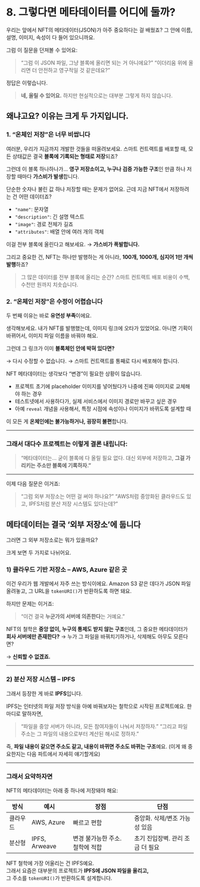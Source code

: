 # 8. 그렇다면 메타데이터를 어디에 둘까?

우리는 앞에서 NFT의 메타데이터(JSON)가 아주 중요하다는 걸 배웠죠?
그 안에 이름, 설명, 이미지, 속성이 다 들어 있으니까요.

그럼 이 질문을 던져볼 수 있어요:

> “그럼 이 JSON 파일, 그냥 블록에 올리면 되는 거 아니에요?”
> “이더리움 위에 올리면 더 안전하고 영구적일 것 같은데요?”

정답은 이렇습니다.

> **네, 올릴 수 있어요.**
> 하지만 현실적으로는 대부분 그렇게 하지 않습니다.

## 왜냐고요? 이유는 크게 두 가지입니다.

### 1. “온체인 저장”은 너무 비쌉니다

여러분, 우리가 지금까지 개발한 것들을 떠올려보세요.
스마트 컨트랙트를 배포할 때,
모든 상태값은 결국 **블록에 기록되는 형태로 저장**되죠?

그런데 이 블록 하나하나가…
**영구 저장소이고, 누구나 검증 가능한 구조**인 만큼
하나 저장할 때마다 **가스비가 발생**합니다.

단순한 숫자나 불린 값 하나 저장할 때는 문제가 없어요.
근데 지금 NFT에서 저장하려는 건 어떤 데이터죠?

- `"name"`: 문자열
- `"description"`: 긴 설명 텍스트
- `"image"`: 경로 전체가 길죠
- `"attributes"`: 배열 안에 여러 개의 객체

이걸 전부 블록에 올린다고 해보세요.
→ **가스비가 폭발합니다.**

그리고 중요한 건,
NFT는 하나만 발행하는 게 아니라,
**100개, 1000개, 심지어 1만 개씩 발행**하죠?

> 그 많은 데이터를 전부 블록에 올리는 순간?
> 스마트 컨트랙트 배포 비용이 수백, 수천만 원까지 치솟습니다.

### 2. “온체인 저장”은 수정이 어렵습니다

두 번째 이유는 바로 **유연성 부족**이에요.

생각해보세요.
내가 NFT를 발행했는데, 이미지 링크에 오타가 있었어요.
아니면 기획이 바뀌어서, 이미지 파일 이름을 바꿔야 해요.

그런데 그 링크가 이미 **블록체인 안에 박혀 있다면?**

→ 다시 수정할 수 없습니다.
→ 스마트 컨트랙트를 통째로 다시 배포해야 합니다.

NFT 메타데이터는 생각보다 “변경”이 필요한 상황이 많습니다.

- 프로젝트 초기에 placeholder 이미지를 넣어뒀다가 나중에 진짜 이미지로 교체해야 하는 경우
- 테스트넷에서 사용하다가, 실제 서비스에서 이미지 경로만 바꾸고 싶은 경우
- 아예 `reveal` 개념을 사용해서, 특정 시점에 속성이나 이미지가 바뀌도록 설계할 때

이 모든 게 **온체인에는 불가능하거나, 굉장히 불편**합니다.

---

### 그래서 대다수 프로젝트는 이렇게 결론 내립니다:

> “메타데이터는... 굳이 블록에 다 올릴 필요 없다.
> 대신 외부에 저장하고,
> **그걸 가리키는 주소만 블록에 기록하자.”**

---

이제 다음 질문은 이거죠:

> “그럼 외부 저장소는 어떤 걸 써야 하나요?”
> “AWS처럼 중앙화된 클라우드도 있고,
> IPFS처럼 분산 저장 시스템도 있다는데?”

## 메타데이터는 결국 ‘외부 저장소’에 둡니다

그러면 그 외부 저장소로는 뭐가 있을까요?

크게 보면 두 가지로 나뉘어요.

### 1) **클라우드 기반 저장소** – AWS, Azure 같은 곳

이건 우리가 웹 개발에서 자주 쓰는 방식이에요.
Amazon S3 같은 데다가 JSON 파일 올려놓고,
그 URL을 `tokenURI()`가 반환하도록 하면 돼요.

하지만 문제는 이거죠:

> “이건 결국 **누군가의 서버에 의존한다**는 거예요.”

NFT의 철학은 **중앙 없이, 누구의 통제도 받지 않는 구조**인데,
그 중요한 메타데이터가 **회사 서버에만 존재한다?**
→ 누가 그 파일을 바꿔치기하거나, 삭제해도 아무도 모른다면?

→ **신뢰할 수 없겠죠.**

---

### 2) **분산 저장 시스템 – IPFS**

그래서 등장한 게 바로 **IPFS**입니다.

IPFS는 인터넷의 파일 저장 방식을 아예 바꿔보자는 철학으로 시작된 프로젝트예요.
한마디로 말하자면,

> “파일을 중앙 서버가 아니라, 모든 참여자들이 나눠서 저장하자.”
> “그리고 파일 주소는 그 파일의 내용으로부터 계산된 해시로 정하자.”

즉, **파일 내용이 같으면 주소도 같고, 내용이 바뀌면 주소도 바뀌는 구조**예요.
(이게 왜 중요한지는 다음 파트에서 자세히 얘기할게요)

---

### 그래서 요약하자면

NFT의 메타데이터는 아래 중 하나에 저장돼야 해요:

| 방식     | 예시          | 장점                            | 단점                             |
| -------- | ------------- | ------------------------------- | -------------------------------- |
| 클라우드 | AWS, Azure    | 빠르고 편함                     | 중앙화. 삭제/변조 가능성 있음    |
| 분산형   | IPFS, Arweave | 변경 불가능한 주소. 철학에 적합 | 초기 진입장벽. 관리 조금 더 필요 |

NFT 철학에 가장 어울리는 건 IPFS예요.  
그래서 요즘은 대부분의 프로젝트가 **IPFS에 JSON 파일을 올리고,**  
그 주소를 `tokenURI()`가 반환하도록 설계합니다.
